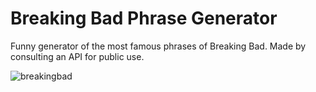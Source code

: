 # Breaking Bad Phrase Generator

Funny generator of the most famous phrases of Breaking Bad. 
Made by consulting an API for public use.

![breakingbad](https://user-images.githubusercontent.com/110077121/200133783-5d945309-ab67-43c0-8ff3-a91838376413.PNG)
